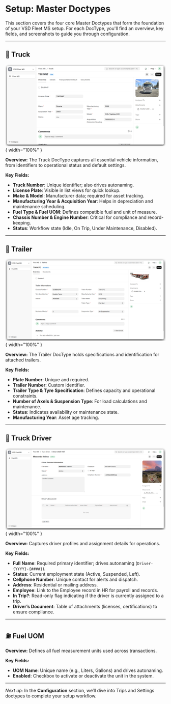 # Setup: Master Doctypes

This section covers the four core Master Doctypes that form the foundation of your VSD Fleet MS setup. For each DocType, you'll find an overview, key fields, and screenshots to guide you through configuration.

---

## 🚚 Truck

![Truck Doctype Screenshot](../assets/truck_doctype.png){ width="100%" }

**Overview:**
The Truck DocType captures all essential vehicle information, from identifiers to operational status and default settings.

**Key Fields:**

* **Truck Number**: Unique identifier; also drives autonaming.
* **License Plate**: Visible in list views for quick lookup.
* **Make & Model**: Manufacturer data; required for asset tracking.
* **Manufacturing Year & Acquisition Year**: Helps in depreciation and maintenance scheduling.
* **Fuel Type & Fuel UOM**: Defines compatible fuel and unit of measure.
* **Chassis Number & Engine Number**: Critical for compliance and record-keeping.
* **Status**: Workflow state (Idle, On Trip, Under Maintenance, Disabled).

---

## 🚛 Trailer

![Trailer Doctype Screenshot](../assets/trailer_doctype.png){ width="100%" }

**Overview:**
The Trailer DocType holds specifications and identification for attached trailers.

**Key Fields:**

* **Plate Number**: Unique and required.
* **Trailer Number**: Custom identifier.
* **Trailer Type & Tyre Specification**: Defines capacity and operational constraints.
* **Number of Axels & Suspension Type**: For load calculations and maintenance.
* **Status**: Indicates availability or maintenance state.
* **Manufacturing Year**: Asset age tracking.

---

## 👤 Truck Driver

![Driver Doctype Screenshot](../assets/driver_doctype.png){ width="100%" }

**Overview:**
Captures driver profiles and assignment details for operations.

**Key Fields:**

* **Full Name**: Required primary identifier; drives autonaming (`Driver-{YYYY}-{####}`).
* **Status**: Current employment state (Active, Suspended, Left).
* **Cellphone Number**: Unique contact for alerts and dispatch.
* **Address**: Residential or mailing address.
* **Employee**: Link to the Employee record in HR for payroll and records.
* **In Trip?**: Read-only flag indicating if the driver is currently assigned to a trip.
* **Driver’s Document**: Table of attachments (licenses, certifications) to ensure compliance.

---

## ⛽ Fuel UOM

**Overview:**
Defines all fuel measurement units used across transactions.

**Key Fields:**

* **UOM Name**: Unique name (e.g., Liters, Gallons) and drives autonaming.
* **Enabled**: Checkbox to activate or deactivate the unit in the system.

---

*Next up:* In the **Configuration** section, we’ll dive into Trips and Settings doctypes to complete your setup workflow.
